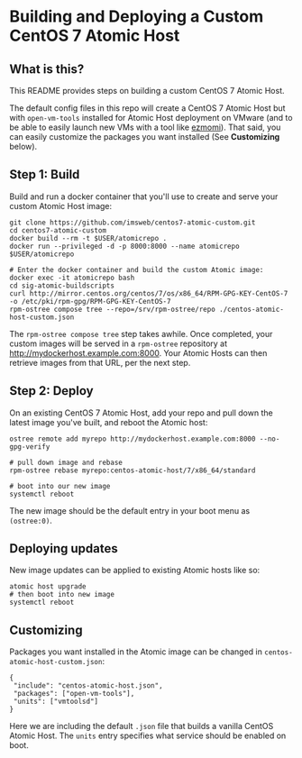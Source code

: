 # Building and Deploying a Custom CentOS 7 Atomic Host

## What is this?

This README provides steps on building a custom CentOS 7 Atomic Host. 

The default config files in this repo will create a CentOS 7 Atomic Host but with `open-vm-tools` installed for Atomic Host deployment on VMware (and to be able to easily launch new VMs with a tool like [ezmomi](https://github.com/imsweb/ezmomi)). That said, you can easily customize the packages you want installed (See **Customizing** below).

## Step 1: Build 

Build and run a docker container that you'll use to create and serve your custom Atomic Host image:

```
git clone https://github.com/imsweb/centos7-atomic-custom.git
cd centos7-atomic-custom
docker build --rm -t $USER/atomicrepo .
docker run --privileged -d -p 8000:8000 --name atomicrepo $USER/atomicrepo

# Enter the docker container and build the custom Atomic image:
docker exec -it atomicrepo bash
cd sig-atomic-buildscripts
curl http://mirror.centos.org/centos/7/os/x86_64/RPM-GPG-KEY-CentOS-7 -o /etc/pki/rpm-gpg/RPM-GPG-KEY-CentOS-7
rpm-ostree compose tree --repo=/srv/rpm-ostree/repo ./centos-atomic-host-custom.json
```

The `rpm-ostree compose tree` step takes awhile. Once completed, your custom images will be served in a `rpm-ostree` repository at http://mydockerhost.example.com:8000. Your Atomic Hosts can then retrieve images from that URL, per the next step.

## Step 2: Deploy

On an existing CentOS 7 Atomic Host, add your repo and pull down the latest image you've built, and reboot the Atomic host:

```
ostree remote add myrepo http://mydockerhost.example.com:8000 --no-gpg-verify

# pull down image and rebase
rpm-ostree rebase myrepo:centos-atomic-host/7/x86_64/standard

# boot into our new image
systemctl reboot
```

The new image should be the default entry in your boot menu as `(ostree:0)`.

## Deploying updates

New image updates can be applied to existing Atomic hosts like so:

```
atomic host upgrade
# then boot into new image
systemctl reboot
```

## Customizing

Packages you want installed in the Atomic image can be changed in `centos-atomic-host-custom.json`:

```
{
 "include": "centos-atomic-host.json",
 "packages": ["open-vm-tools"],
 "units": ["vmtoolsd"]
}
```

Here we are including the default `.json` file that builds a vanilla CentOS Atomic Host. The `units` entry specifies what service should be enabled on boot.
